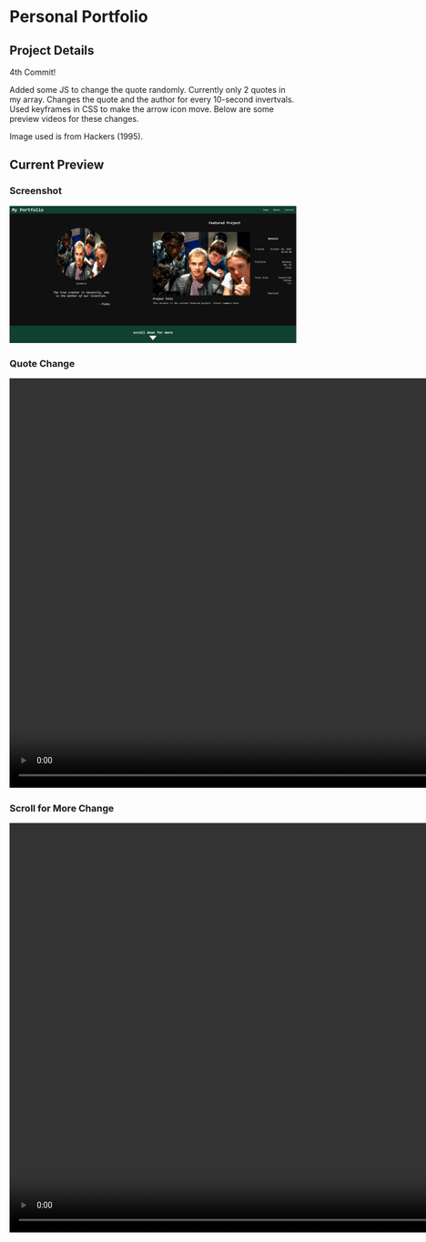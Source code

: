 # Personal Portfolio

## Project Details
4th Commit!  

Added some JS to change the quote randomly. Currently only 2 quotes in my array. Changes the quote and the author for every 10-second invertvals. Used keyframes in CSS to make the arrow icon move. Below are some preview videos for these changes.

Image used is from Hackers (1995).

## Current Preview
### Screenshot
![preview](assets/preview.png)

### Quote Change
<video width="1280" height="720" controls>
    <source src="assets/videos/portfolio-preview-quote-change.mp4" type="video/mp4">
</video>

### Scroll for More Change
<video width="1280" height="720" controls>
    <source src="assets/videos/portfolio-preview-scroll-for-more.mp4" type="video/mp4">
</video>